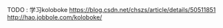 
TODO : 学习koloboke
https://blog.csdn.net/chszs/article/details/50511851
http://hao.jobbole.com/koloboke/